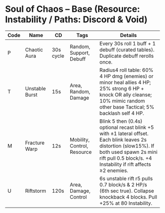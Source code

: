 # Soul of Chaos – Base (Resource: Instability / Paths: Discord & Void)
| Code | Name | CD | Tags | Details |
|------|------|----|------|---------|
| P | Chaotic Aura | 30s cycle | Random, Support, Debuff | Every 30s roll 1 buff + 1 debuff (curated tables). Duplicate debuff rerolls once. |
| T | Unstable Burst | 15s | Area, Random, Damage | Radius4 roll table: 60% 4 HP dmg (enemies) or minor heal allies 4 HP; 25% strong 6 HP + knock OR ally cleanse; 10% mimic random other base Tactical; 5% backlash self 4 HP. |
| M | Fracture Warp | 12s | Mobility, Control, Resource | Blink 5 then (0.4s) optional recast blink +5 with ±1 lateral offset. Each blink leaves 2s distortion (slow15%). If both used spawn 2s mini rift pull 0.5 block/s. +4 Instability if rift affects ≥2 enemies. |
| U | Riftstorm | 120s | Area, Damage, Control | 6s unstable rift r5 pulls 0.7 block/s & 2 HP/s (6th sec true). Collapse knockback 4 blocks. Pull +25% at 80 Instability. |
